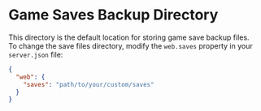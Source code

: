 # Game Saves Backup Directory

This directory is the default location for storing game save backup files.  
To change the save files directory, modify the `web.saves` property in your `server.json` file:

```json
{
  "web": {
    "saves": "path/to/your/custom/saves"
  }
}
```
